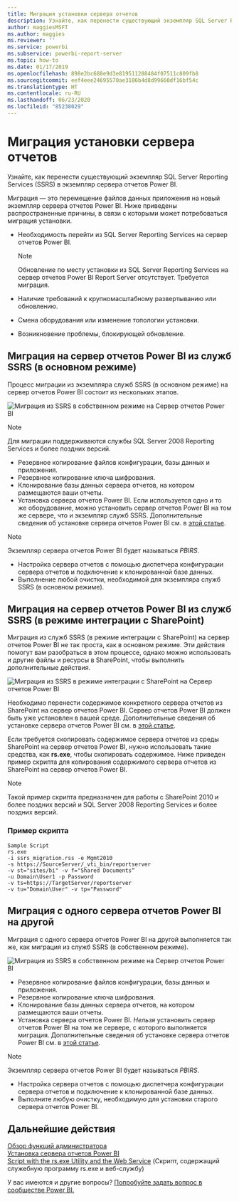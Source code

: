 ```yaml
---
title: Миграция установки сервера отчетов
description: Узнайте, как перенести существующий экземпляр SQL Server Reporting Services в экземпляр сервера отчетов Power BI.
author: maggiesMSFT
ms.author: maggies
ms.reviewer: ''
ms.service: powerbi
ms.subservice: powerbi-report-server
ms.topic: how-to
ms.date: 01/17/2019
ms.openlocfilehash: 898e2bc688e9d3e819511288484f07511c809fb8
ms.sourcegitcommit: eef4eee24695570ae3186b4d8d99660df16bf54c
ms.translationtype: HT
ms.contentlocale: ru-RU
ms.lasthandoff: 06/23/2020
ms.locfileid: "85238029"
---
```

# <a name="migrate-a-report-server-installation"></a>Миграция установки сервера отчетов

Узнайте, как перенести существующий экземпляр SQL Server Reporting Services (SSRS) в экземпляр сервера отчетов Power BI.

Миграция — это перемещение файлов данных приложения на новый экземпляр сервера отчетов Power BI. Ниже приведены распространенные причины, в связи с которыми может потребоваться миграция установки.

* Необходимость перейти из SQL Server Reporting Services на сервер отчетов Power BI.
  
  > [!NOTE]
  > Обновление по месту установки из SQL Server Reporting Services на сервер отчетов Power BI Report Server отсутствует. Требуется миграция.

* Наличие требований к крупномасштабному развертыванию или обновлению.
* Смена оборудования или изменение топологии установки.
* Возникновение проблемы, блокирующей обновление.

## <a name="migrating-to-power-bi-report-server-from-ssrs-native-mode"></a>Миграция на сервер отчетов Power BI из служб SSRS (в основном режиме)

Процесс миграции из экземпляра служб SSRS (в основном режиме) на сервер отчетов Power BI состоит из нескольких этапов.

![Миграция из SSRS в собственном режиме на Сервер отчетов Power BI](media/migrate-report-server/migrate-from-ssrs-native.png "Миграция из SSRS в собственном режиме на Сервер отчетов Power BI")

> [!NOTE]
> Для миграции поддерживаются службы SQL Server 2008 Reporting Services и более поздних версий.

* Резервное копирование файлов конфигурации, базы данных и приложения.
* Резервное копирование ключа шифрования.
* Клонирование базы данных сервера отчетов, на котором размещаются ваши отчеты.
* Установка сервера отчетов Power BI. Если используется одно и то же оборудование, можно установить сервер отчетов Power BI на том же сервере, что и экземпляр служб SSRS. Дополнительные сведения об установке сервера отчетов Power BI см. в [этой статье](install-report-server.md).

> [!NOTE]
> Экземпляр сервера отчетов Power BI будет называться *PBIRS*.

* Настройка сервера отчетов с помощью диспетчера конфигурации сервера отчетов и подключение к клонированной базе данных.
* Выполнение любой очистки, необходимой для экземпляра служб SSRS (в основном режиме).

## <a name="migration-to-power-bi-report-server-from-ssrs-sharepoint-integrated-mode"></a>Миграция на сервер отчетов Power BI из служб SSRS (в режиме интеграции с SharePoint)

Миграция из служб SSRS (в режиме интеграции с SharePoint) на сервер отчетов Power BI не так проста, как в основном режиме. Эти действия помогут вам разобраться в этом процессе, однако можно использовать и другие файлы и ресурсы в SharePoint, чтобы выполнить дополнительные действия.

![Миграция из SSRS в режиме интеграции с SharePoint на Сервер отчетов Power BI](media/migrate-report-server/migrate-from-ssrs-sharepoint.png "Миграция из SSRS в режиме интеграции с SharePoint на Сервер отчетов Power BI")

Необходимо перенести содержимое конкретного сервера отчетов из SharePoint на сервер отчетов Power BI. Сервер отчетов Power BI должен быть уже установлен в вашей среде. Дополнительные сведения об установке сервера отчетов Power BI см. в [этой статье](install-report-server.md).

Если требуется скопировать содержимое сервера отчетов из среды SharePoint на сервер отчетов Power BI, нужно использовать такие средства, как **rs.exe**, чтобы скопировать содержимое. Ниже приведен пример скрипта для копирования содержимого сервера отчетов из SharePoint на сервер отчетов Power BI.

> [!NOTE]
> Такой пример скрипта предназначен для работы с SharePoint 2010 и более поздних версий и SQL Server 2008 Reporting Services и более поздних версий.

### <a name="sample-script"></a>Пример скрипта

```
Sample Script
rs.exe
-i ssrs_migration.rss -e Mgmt2010
-s https://SourceServer/_vti_bin/reportserver
-v st="sites/bi" -v f="Shared Documents“
-u Domain\User1 -p Password
-v ts=https://TargetServer/reportserver
-v tu="Domain\User" -v tp="Password"
```

## <a name="migrating-from-one-power-bi-report-server-to-another"></a>Миграция с одного сервера отчетов Power BI на другой

Миграция с одного сервера отчетов Power BI на другой выполняется так же, как миграция из служб SSRS (в собственном режиме).

![Миграция из SSRS в собственном режиме на Сервер отчетов Power BI](media/migrate-report-server/migrate-from-pbirs.png "Миграция из одного Сервера отчетов Power BI на другой Сервер отчетов Power BI")

* Резервное копирование файлов конфигурации, базы данных и приложения.
* Резервное копирование ключа шифрования.
* Клонирование базы данных сервера отчетов, на котором размещаются ваши отчеты.
* Установка сервера отчетов Power BI. *Нельзя* установить сервер отчетов Power BI на том же сервере, с которого выполняется миграция. Дополнительные сведения об установке сервера отчетов Power BI см. в [этой статье](install-report-server.md).

> [!NOTE]
> Экземпляр сервера отчетов Power BI будет называться *PBIRS*.

* Настройка сервера отчетов с помощью диспетчера конфигурации сервера отчетов и подключение к клонированной базе данных.
* Выполните любую очистку, необходимую для установки старого сервера отчетов Power BI.

## <a name="next-steps"></a>Дальнейшие действия

[Обзор функций администратора](admin-handbook-overview.md)  
[Установка сервера отчетов Power BI](install-report-server.md)  
[Script with the rs.exe Utility and the Web Service](https://docs.microsoft.com/sql/reporting-services/tools/script-with-the-rs-exe-utility-and-the-web-service) (Скрипт, содержащий служебную программу rs.exe и веб-службу)

У вас имеются и другие вопросы? [Попробуйте задать вопрос в сообществе Power BI.](https://community.powerbi.com/)